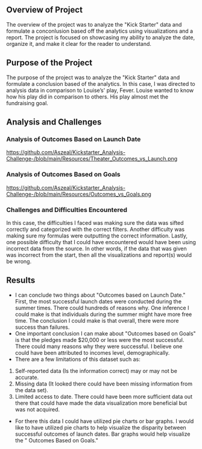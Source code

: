 ## Overview of Project
The overview of the project was to analyze the "Kick Starter" data and formulate a conconlusion based off the analytics using visualizations and a report. The project is focused on showcasing my ability to analyze the date, organize it, and make it clear for the reader to understand. 

## Purpose of the Project 
The purpose of the project was to analyze the "Kick Starter" data and formulate a conclusion based of the analytics. In this case, I was directed to analysis data in comparison to Louise’s' play, Fever. Louise wanted to know how his play did in comparison to others. His play almost met the fundraising goal.


## Analysis and Challenges

### Analysis of Outcomes Based on Launch Date
https://github.com/Aszeal/Kickstarter_Analysis-Challenge-/blob/main/Resources/Theater_Outcomes_vs_Launch.png
### Analysis of Outcomes Based on Goals
https://github.com/Aszeal/Kickstarter_Analysis-Challenge-/blob/main/Resources/Outcomes_vs_Goals.png
### Challenges and Difficulties Encountered
In this case, the difficulties I faced was making sure the data was sifted correctly and categorized with the correct filters. Another difficulty was making sure my formulas were outputting the correct information. Lastly, one possible difficulty that I could have encountered would have been using incorrect data from the source. In other words, if the data that was given was incorrect from the start, then all the visualizations and report(s) would be wrong.
## Results
- I can conclude two things about "Outcomes based on Launch Date." First, the most successful launch dates were conducted during the summer times. There could hundreds of reasons why. One inference I could make is that individuals during the summer might have more free time. The conclusion I could make is that overall, there were more success than failures.
- One important conclusion I can make about "Outcomes based on Goals" is that the pledges made $20,000 or less were the most successful. There could many reasons why they were successful. I believe one could have been attributed to incomes level, demographically.
- There are a few limitations of this dataset such as:
1.	Self-reported data (Is the information correct) may or may not be accurate.
2.	Missing data (It looked there could have been missing information from the data set).
3.	Limited access to date. There could have been more sufficient data out there that could have made the data visualization more beneficial but was not acquired.
- For there this data I could have utilized pie charts or bar graphs. I would like to have utilized pie charts to help visualize the disparity between successful outcomes of launch dates. Bar graphs would help visualize the " Outcomes Based on Goals." 
